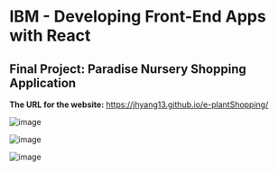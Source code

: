 # IBM - Developing Front-End Apps with React

## Final Project: Paradise Nursery Shopping Application

**The URL for the website:** https://jhyang13.github.io/e-plantShopping/

![image](https://github.com/user-attachments/assets/f11e5846-4c8b-4ac4-8264-8669e1a0ed95)

![image](https://github.com/user-attachments/assets/eadfda28-15dc-4d6f-9d12-b5bd2609af84)

![image](https://github.com/user-attachments/assets/42b948a2-b7cc-4bce-894b-9a9ef8ca309c)


